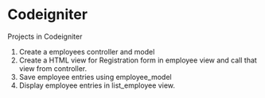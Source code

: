 # Codeigniter
Projects in Codeigniter
1. Create a employees controller and model
2. Create a HTML view for Registration form in employee view and call
that view
    from controller.
3. Save employee entries using employee_model
4. Display employee entries in list_employee view.
